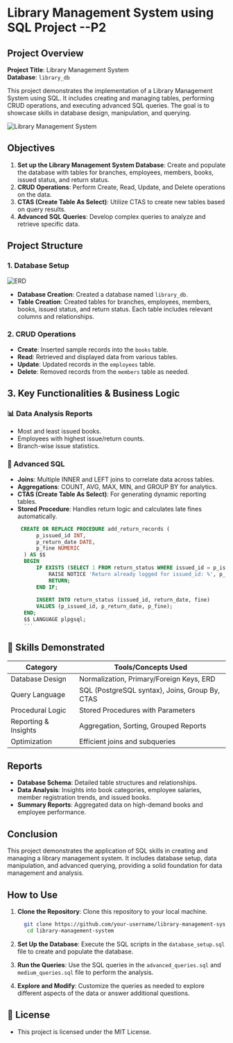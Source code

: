 # Library Management System using SQL Project --P2

## Project Overview

**Project Title**: Library Management System  
**Database**: `library_db`

This project demonstrates the implementation of a Library Management System using SQL. It includes creating and managing tables, performing CRUD operations, and executing advanced SQL queries. The goal is to showcase skills in database design, manipulation, and querying.


![Library Management System](https://www.skoolbeep.com/blog/wp-content/uploads/2020/12/WHAT-IS-THE-PURPOSE-OF-A-LIBRARY-MANAGEMENT-SYSTEM-min.png)

## Objectives

1. **Set up the Library Management System Database**: Create and populate the database with tables for branches, employees, members, books, issued status, and return status.
2. **CRUD Operations**: Perform Create, Read, Update, and Delete operations on the data.
3. **CTAS (Create Table As Select)**: Utilize CTAS to create new tables based on query results.
4. **Advanced SQL Queries**: Develop complex queries to analyze and retrieve specific data.

## Project Structure

### 1. Database Setup
![ERD](https://github.com/najirh/Library-System-Management---P2/blob/main/library_erd.png)

- **Database Creation**: Created a database named `library_db`.
- **Table Creation**: Created tables for branches, employees, members, books, issued status, and return status. Each table includes relevant columns and relationships.

### 2. CRUD Operations

- **Create**: Inserted sample records into the `books` table.
- **Read**: Retrieved and displayed data from various tables.
- **Update**: Updated records in the `employees` table.
- **Delete**: Removed records from the `members` table as needed.


## 3. Key Functionalities & Business Logic

### 📊 Data Analysis Reports
- Most and least issued books.
- Employees with highest issue/return counts.
- Branch-wise issue statistics.

### 🧠 Advanced SQL
- **Joins**: Multiple INNER and LEFT joins to correlate data across tables.
- **Aggregations**: COUNT, AVG, MAX, MIN, and GROUP BY for analytics.
- **CTAS (Create Table As Select)**: For generating dynamic reporting tables.
- **Stored Procedure**: Handles return logic and calculates late fines automatically.
  ```sql
   CREATE OR REPLACE PROCEDURE add_return_records (
        p_issued_id INT,
        p_return_date DATE,
        p_fine NUMERIC
    ) AS $$
    BEGIN
        IF EXISTS (SELECT 1 FROM return_status WHERE issued_id = p_issued_id) THEN
            RAISE NOTICE 'Return already logged for issued_id: %', p_issued_id;
            RETURN;
        END IF;
    
        INSERT INTO return_status (issued_id, return_date, fine)
        VALUES (p_issued_id, p_return_date, p_fine);
    END;
    $$ LANGUAGE plpgsql;
    '''

## 🧠 Skills Demonstrated

| Category             | Tools/Concepts Used                                      |
|----------------------|----------------------------------------------------------|
| Database Design      | Normalization, Primary/Foreign Keys, ERD                |
| Query Language       | SQL (PostgreSQL syntax), Joins, Group By, CTAS         |
| Procedural Logic     | Stored Procedures with Parameters                       |
| Reporting & Insights | Aggregation, Sorting, Grouped Reports                   |
| Optimization         | Efficient joins and subqueries                          |

## Reports

- **Database Schema**: Detailed table structures and relationships.
- **Data Analysis**: Insights into book categories, employee salaries, member registration trends, and issued books.
- **Summary Reports**: Aggregated data on high-demand books and employee performance.

## Conclusion

This project demonstrates the application of SQL skills in creating and managing a library management system. It includes database setup, data manipulation, and advanced querying, providing a solid foundation for data management and analysis.

## How to Use

1. **Clone the Repository**: Clone this repository to your local machine.
   ```sh
     git clone https://github.com/your-username/library-management-system.git
      cd library-management-system

   ```

2. **Set Up the Database**: Execute the SQL scripts in the `database_setup.sql` file to create and populate the database.
3. **Run the Queries**: Use the SQL queries in the `advanced_queries.sql` and  `medium_queries.sql` file to perform the analysis.
4. **Explore and Modify**: Customize the queries as needed to explore different aspects of the data or answer additional questions.

## 📄 License
- This project is licensed under the MIT License.
